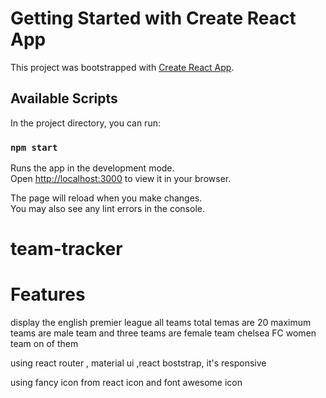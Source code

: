 # Getting Started with Create React App

This project was bootstrapped with [Create React App](https://github.com/facebook/create-react-app).

## Available Scripts

In the project directory, you can run:

### `npm start`

Runs the app in the development mode.\
Open [http://localhost:3000](http://localhost:3000) to view it in your browser.

The page will reload when you make changes.\
You may also see any lint errors in the console.

# team-tracker

# Features
display the english premier league all teams 
total temas are 20 
maximum teams are male team and three teams are female team chelsea FC women team on of them 

using react router , material ui ,react boststrap, it's responsive 

using fancy icon from react icon and font awesome icon 





